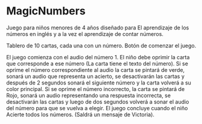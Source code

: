 # MagicNumbers

Juego para niños menores de 4 años diseñado para El aprendizaje de los números en inglés y a la vez el aprendizaje de contar números.

Tablero de 10 cartas, cada una con un número.
Botón de comenzar el juego.

El juego comienza con el audio del número 1. El niño debe oprimir la carta que corresponde a ese número (La carta tiene el texto del número).
Si se oprime el número correspondiente al audio la carta se pintará de verde, sonará un audio que representa un acierto, se desactivarán las cartas y 
después de 2 segundos sonará el siguiente número y la carta volverá a su color principal.
Si se oprime el número incorrecto, la carta se pintará de Rojo, sonará un audio representando una respuesta incorrecta, se desactivarán las cartas y luego de dos segundos
volverá a sonar el audio del número para que se vuelva a elegir.
El juego concluye cuando el niño Acierte todos los números. (Saldrá un mensaje de Victoria).

